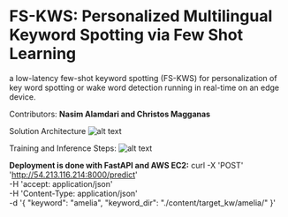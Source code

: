 # FS-KWS: Personalized Multilingual Keyword Spotting via Few Shot Learning
a low-latency few-shot keyword spotting (FS-KWS) for personalization of key word spotting  or wake word detection running in real-time on an edge device.

Contributors: **Nasim Alamdari and Christos Magganas**

Solution Architecture
![alt text](https://drive.google.com/file/d/1-LrUfbBSF1NQKUMHUYhqmB4JvlnXeO8D/view?usp=sharing)


Training and Inference Steps:
![alt text](https://drive.google.com/file/d/1DrQ5khw5q7iIX9OeNztKqrgv9yT8Uzl8/view?usp=sharing)


**Deployment is done with FastAPI and AWS EC2:**
curl -X 'POST' \
  'http://54.213.116.214:8000/predict' \
  -H 'accept: application/json' \
  -H 'Content-Type: application/json' \
  -d '{
  "keyword": "amelia",
  "keyword_dir": "./content/target_kw/amelia/"
}'




